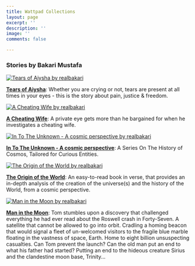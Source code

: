 ```yaml
---
title: Wattpad Collections
layout: page
excerpt: ''
description: ''
image: ''
comments: false

---
```

### Stories by Bakari Mustafa

[![Tears of Aiysha by realbakari](https://img.wattpad.com/cover/263261749-288-k461081.jpg)](https://www.wattpad.com/story/263261749-tears-of-aiysha)

[**Tears of Aiysha**](https://www.wattpad.com/story/263261749-tears-of-aiysha): Whether you are crying or not, tears are present at all times in your eyes - this is the story about pain, justice & freedom.

[![A Cheating Wife by realbakari](https://img.wattpad.com/cover/264404913-288-k251597.jpg)](https://www.wattpad.com/story/264404913-a-cheating-wife)

[**A Cheating Wife**](https://www.wattpad.com/story/264404913-a-cheating-wife): A private eye gets more than he bargained for when he investigates a cheating wife.

[![In To The Unknown - A cosmic perspective by realbakari](https://img.wattpad.com/cover/262191285-288-k704947.jpg)](https://www.wattpad.com/story/262191285-in-to-the-unknown-a-cosmic-perspective)

[**In To The Unknown - A cosmic perspective**](https://www.wattpad.com/story/262191285-in-to-the-unknown-a-cosmic-perspective): A Series On The History of Cosmos, Tailored for Curious Entities.

[![The Origin of the World by realbakari](https://img.wattpad.com/cover/262168009-288-k682170.jpg)](https://www.wattpad.com/story/262168009-the-origin-of-the-world)

[**The Origin of the World**](https://www.wattpad.com/story/262168009-the-origin-of-the-world): An easy-to-read book in verse, that provides an in-depth analysis of the creation of the universe(s) and the history of the World, from a cosmic perspective.

[![Man in the Moon by realbakari](https://img.wattpad.com/cover/268402974-288-k26555.jpg)](https://www.wattpad.com/story/268402974-man-in-the-moon)

[**Man in the Moon**](https://www.wattpad.com/story/268402974-man-in-the-moon): Tom stumbles upon a discovery that challenged everything he had ever read about the Roswell crash in Forty-Seven. A satellite that cannot be allowed to go into orbit. Cradling a homing beacon that would signal a fleet of un-welcomed visitors to the fragile blue marble floating in the vastness of space, Earth. Home to eight billion unsuspecting casualties. Can Tom prevent the launch? Can the old man put an end to what his father had started? Putting an end to the hideous creature Sirius and the clandestine moon base, Trinity...